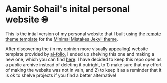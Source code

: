 # Aamir Sohail's inital personal website 🌐

This is the intial version of my personal website that I built using the [remote theme template](https://github.com/mmistakes/mm-github-pages-starter) for the [Minimal Mistakes Jekyll theme](https://github.com/mmistakes/minimal-mistakes).

After discovering the (in my opinion more visually appealing) website template provided by [ai-folio](https://github.com/alshedivat/al-folio), I ended up shelving this one and making a new one, which you can find [here](https://sohaamir.github.io/). I have decided to keep this repo open as a public archive instead of deleting it outright, to 1) make sure that my effort of making the website was not in vain, and 2) to keep it as a reminder that it is ok to shelve projects if you find a better alternative!
